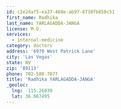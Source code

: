 ```yaml
---
id: c2e2daf5-ea37-468e-ab97-8738fb850c51
first_name: Radhika
last_name: YARLAGADDA-JANGA
license: M.D.
services:
  - internal-medicine
category: doctors
address: '6970 West Patrick Lane'
city: 'Las Vegas'
state: NV
zip: '89113'
phone: 702-588-7077
title: 'Radhika YARLAGADDA-JANGA'
_geoloc:
  lng: -115.26039
  lat: 36.067495
---
```

